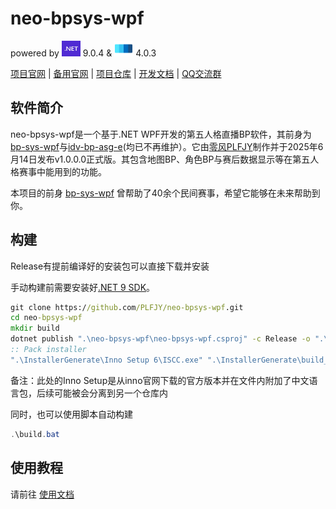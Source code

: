 # neo-bpsys-wpf

powered by <img src="images/logo_net.jpg" width="30px" height="25px"> 9.0.4 & <img src="images/wpfui.png" width="30px" height="25px"> 4.0.3

[项目官网](https://bpsys.plfjy.top/) | [备用官网](https://plfjy.github.io/neo-bpsys-website/) | [项目仓库](https://github.com/PLFJY/neo-bpsys-wpf) | [开发文档](https://docs.bpsys.plfjy.top) | [QQ交流群](https://qm.qq.com/q/uqoK5tMtJQ)

## 软件简介

neo-bpsys-wpf是一个基于.NET WPF开发的第五人格直播BP软件，其前身为[bp-sys-wpf](https://github.com/PLFJY/bp-sys-wpf)与[idv-bp-asg-e](https://github.com/PLFJY/idv-bp-asg-e)(均已不再维护）。它由[零风PLFJY](https://plfjy.top/)制作并于2025年6月14日发布v1.0.0.0正式版。其包含地图BP、角色BP与赛后数据显示等在第五人格赛事中能用到的功能。



本项目的前身 [bp-sys-wpf](https://github.com/plfjy/bp-sys-wpf) 曾帮助了40余个民间赛事，希望它能够在未来帮助到你。

## 构建

Release有提前编译好的安装包可以直接下载并安装

手动构建前需要安装好[.NET 9 SDK](https://dotnet.microsoft.com/zh-cn/download/dotnet/9.0)。

```cmd
git clone https://github.com/PLFJY/neo-bpsys-wpf.git
cd neo-bpsys-wpf
mkdir build
dotnet publish ".\neo-bpsys-wpf\neo-bpsys-wpf.csproj" -c Release -o ".\build\neo-bpsys-wpf"
:: Pack installer
".\InstallerGenerate\Inno Setup 6\ISCC.exe" ".\InstallerGenerate\build_Installer.iss"
```

备注：此处的Inno Setup是从inno官网下载的官方版本并在文件内附加了中文语言包，后续可能被会分离到另一个仓库内

同时，也可以使用脚本自动构建

```powershell
.\build.bat
```

## 使用教程

请前往 [使用文档](https://www.yuque.com/renjinotbot/dywp9i)
